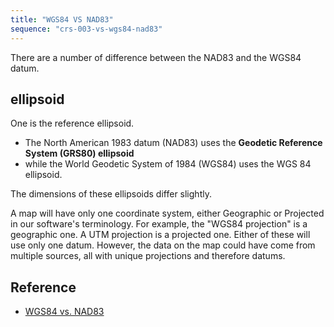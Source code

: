 ```yaml
---
title: "WGS84 VS NAD83"
sequence: "crs-003-vs-wgs84-nad83"
---
```


There are a number of difference between the NAD83 and the WGS84 datum.

## ellipsoid

One is the reference ellipsoid.

- The North American 1983 datum (NAD83) uses the **Geodetic Reference System (GRS80) ellipsoid**
- while the World Geodetic System of 1984 (WGS84) uses the WGS 84 ellipsoid.

The dimensions of these ellipsoids differ slightly.

A map will have only one coordinate system,
either Geographic or Projected in our software's terminology.
For example, the "WGS84 projection" is a geographic one.
A UTM projection is a projected one.
Either of these will use only one datum.
However, the data on the map could have come from multiple sources,
all with unique projections and therefore datums.



## Reference

- [WGS84 vs. NAD83](https://www.esri.com/arcgis-blog/products/arcgis-desktop/mapping/wgs84-vs-nad83/)
